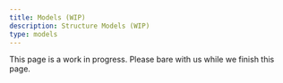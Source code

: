 ```yaml
---
title: Models (WIP)
description: Structure Models (WIP)
type: models
---
```


This page is a work in progress. Please bare with us while we finish this page.
